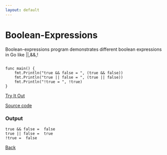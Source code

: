 ```yaml
---
layout: default
---
```


# Boolean-Expressions
Boolean-expressions program demonstrates different boolean expressions in Go like ||,&&,!

```

func main() {
	fmt.Println("true && false = ", (true && false))
	fmt.Println("true || false = ", (true || false))
	fmt.Println("!true = ", !true)
}
```

<a href='https://play.golang.org/p/A9FUbVkBS_Z' target='_blank'>Try It Out</a>

[Source code](https://github.com/sagar-jadhav/go-examples/blob/master/src/boolean-expressions.go)

### Output

```
true && false =  false
true || false =  true
!true =  false
```

[Back](./)
